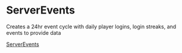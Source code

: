 # ServerEvents
Creates a 24hr event cycle with daily player logins, login streaks, and events to provide data

[ServerEvents](https://tshock.co/xf/index.php?resources/server-events.147/)
